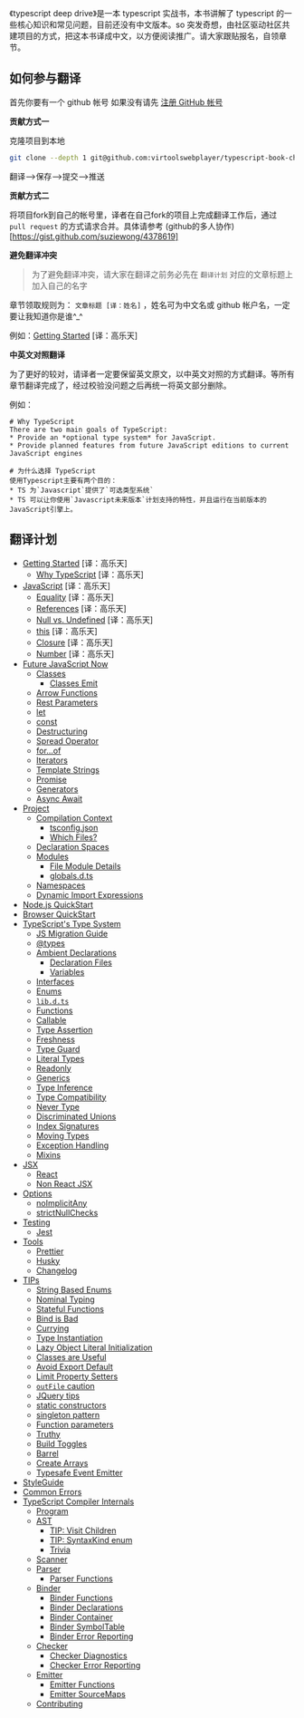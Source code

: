 《typescript deep drive》是一本 typescript 实战书，本书讲解了 typescript 的一些核心知识和常见问题，目前还没有中文版本。so 突发奇想，由社区驱动社区共建项目的方式，把这本书译成中文，以方便阅读推广。请大家跟贴报名，自领章节。

## 如何参与翻译

首先你要有一个 github 帐号 如果没有请先 [注册 GitHub 帐号](https://github.com/join?source=header-home)

**贡献方式一**

克隆项目到本地

```sh
git clone --depth 1 git@github.com:virtoolswebplayer/typescript-book-chinese.git
```

翻译-->保存-->提交-->推送

**贡献方式二**

将项目fork到自己的帐号里，译者在自己fork的项目上完成翻译工作后，通过 `pull request` 的方式请求合并。具体请参考 (github的多人协作)[https://gist.github.com/suziewong/4378619]


**避免翻译冲突**

> 为了避免翻译冲突，请大家在翻译之前务必先在 `翻译计划` 对应的文章标题上加入自己的名字

章节领取规则为： `文章标题 [译：姓名]` ，姓名可为中文名或 github 帐户名，一定要让我知道你是谁^\_^

例如：[Getting Started](docs/getting-started.md) [译：高乐天]


**中英文对照翻译**

为了更好的较对，请译者一定要保留英文原文，以中英文对照的方式翻译。等所有章节翻译完成了，经过校验没问题之后再统一将英文部分删除。

例如：

```
# Why TypeScript
There are two main goals of TypeScript:
* Provide an *optional type system* for JavaScript.
* Provide planned features from future JavaScript editions to current JavaScript engines

# 为什么选择 TypeScript
使用Typescript主要有两个目的：
* TS 为`Javascript`提供了`可选类型系统`
* TS 可以让你使用`Javascript未来版本`计划支持的特性，并且运行在当前版本的JavaScript引擎上。

```

## 翻译计划

- [Getting Started](docs/getting-started.md) [译：高乐天]
  - [Why TypeScript](docs/why-typescript.md) [译：高乐天]
- [JavaScript](docs/javascript/recap.md) [译：高乐天]
  - [Equality](docs/javascript/equality.md) [译：高乐天]
  - [References](docs/javascript/references.md) [译：高乐天]
  - [Null vs. Undefined](docs/javascript/null-undefined.md) [译：高乐天]
  - [this](docs/javascript/this.md) [译：高乐天]
  - [Closure](docs/javascript/closure.md) [译：高乐天]
  - [Number](docs/javascript/number.md) [译：高乐天]
- [Future JavaScript Now](docs/future-javascript.md)
  - [Classes](docs/classes.md)
    - [Classes Emit](docs/classes-emit.md)
  - [Arrow Functions](docs/arrow-functions.md)
  - [Rest Parameters](docs/rest-parameters.md)
  - [let](docs/let.md)
  - [const](docs/const.md)
  - [Destructuring](docs/destructuring.md)
  - [Spread Operator](docs/spread-operator.md)
  - [for...of](docs/for...of.md)
  - [Iterators](docs/iterators.md)
  - [Template Strings](docs/template-strings.md)
  - [Promise](docs/promise.md)
  - [Generators](docs/generators.md)
  - [Async Await](docs/async-await.md)
- [Project](docs/project/project.md)
  - [Compilation Context](docs/project/compilation-context.md)
    - [tsconfig.json](docs/project/tsconfig.md)
    - [Which Files?](docs/project/files.md)
  - [Declaration Spaces](docs/project/declarationspaces.md)
  - [Modules](docs/project/modules.md)
    - [File Module Details](docs/project/external-modules.md)
    - [globals.d.ts](docs/project/globals.md)
  - [Namespaces](docs/project/namespaces.md)
  - [Dynamic Import Expressions](docs/project/dynamic-import-expressions.md)
- [Node.js QuickStart](docs/quick/nodejs.md)
- [Browser QuickStart](docs/quick/browser.md)
- [TypeScript's Type System](docs/types/type-system.md)
  - [JS Migration Guide](docs/types/migrating.md)
  - [@types](docs/types/@types.md)
  - [Ambient Declarations](docs/types/ambient/intro.md)
    - [Declaration Files](docs/types/ambient/d.ts.md)
    - [Variables](docs/types/ambient/variables.md)
  - [Interfaces](docs/types/interfaces.md)
  - [Enums](docs/enums.md)
  - [`lib.d.ts`](docs/types/lib.d.ts.md)
  - [Functions](docs/types/functions.md)
  - [Callable](docs/types/callable.md)
  - [Type Assertion](docs/types/type-assertion.md)
  - [Freshness](docs/types/freshness.md)
  - [Type Guard](docs/types/typeGuard.md)
  - [Literal Types](docs/types/literal-types.md)
  - [Readonly](docs/types/readonly.md)
  - [Generics](docs/types/generics.md)
  - [Type Inference](docs/types/type-inference.md)
  - [Type Compatibility](docs/types/type-compatibility.md)
  - [Never Type](docs/types/never.md)
  - [Discriminated Unions](docs/types/discriminated-unions.md)
  - [Index Signatures](docs/types/index-signatures.md)
  - [Moving Types](docs/types/moving-types.md)
  - [Exception Handling](docs/types/exceptions.md)
  - [Mixins](docs/types/mixins.md)
- [JSX](docs/jsx/tsx.md)
  - [React](docs/jsx/react.md)
  - [Non React JSX](docs/jsx/others.md)
- [Options](docs/options/intro.md)
  - [noImplicitAny](docs/options/noImplicitAny.md)
  - [strictNullChecks](docs/options/strictNullChecks.md)
- [Testing](docs/testing/intro.md)
  - [Jest](docs/testing/jest.md)
- [Tools](docs/tools/intro.md)
  - [Prettier](docs/tools/prettier.md)
  - [Husky](docs/tools/husky.md)
  - [Changelog](docs/tools/changelog.md)
- [TIPs](docs/tips/main.md)
  - [String Based Enums](docs/tips/stringEnums.md)
  - [Nominal Typing](docs/tips/nominalTyping.md)
  - [Stateful Functions](docs/tips/statefulFunctions.md)
  - [Bind is Bad](docs/tips/bind.md)
  - [Currying](docs/tips/currying.md)
  - [Type Instantiation](docs/tips/typeInstantiation.md)
  - [Lazy Object Literal Initialization](docs/tips/lazyObjectLiteralInitialization.md)
  - [Classes are Useful](docs/tips/classesAreUseful.md)
  - [Avoid Export Default](docs/tips/defaultIsBad.md)
  - [Limit Property Setters](docs/tips/propertySetters.md)
  - [`outFile` caution](docs/tips/outFile.md)
  - [JQuery tips](docs/tips/jquery.md)
  - [static constructors](docs/tips/staticConstructor.md)
  - [singleton pattern](docs/tips/singleton.md)
  - [Function parameters](docs/tips/functionParameters.md)
  - [Truthy](docs/tips/truthy.md)
  - [Build Toggles](docs/tips/build-toggles.md)
  - [Barrel](docs/tips/barrel.md)
  - [Create Arrays](docs/tips/create-arrays.md)
  - [Typesafe Event Emitter](docs/tips/typed-event.md)
- [StyleGuide](docs/styleguide/styleguide.md)
- [Common Errors](docs/errors/main.md)
- [TypeScript Compiler Internals](docs/compiler/overview.md)
  - [Program](docs/compiler/program.md)
  - [AST](docs/compiler/ast.md)
    - [TIP: Visit Children](docs/compiler/ast-tip-children.md)
    - [TIP: SyntaxKind enum](docs/compiler/ast-tip-syntaxkind.md)
    - [Trivia](docs/compiler/ast-trivia.md)
  - [Scanner](docs/compiler/scanner.md)
  - [Parser](docs/compiler/parser.md)
    - [Parser Functions](docs/compiler/parser-functions.md)
  - [Binder](docs/compiler/binder.md)
    - [Binder Functions](docs/compiler/binder-functions.md)
    - [Binder Declarations](docs/compiler/binder-declarations.md)
    - [Binder Container](docs/compiler/binder-container.md)
    - [Binder SymbolTable](docs/compiler/binder-symboltable.md)
    - [Binder Error Reporting](docs/compiler/binder-diagnostics.md)
  - [Checker](docs/compiler/checker.md)
    - [Checker Diagnostics](docs/compiler/checker-global.md)
    - [Checker Error Reporting](docs/compiler/checker-diagnostics.md)
  - [Emitter](docs/compiler/emitter.md)
    - [Emitter Functions](docs/compiler/emitter-functions.md)
    - [Emitter SourceMaps](docs/compiler/emitter-sourcemaps.md)
  - [Contributing](docs/compiler/contributing.md)
